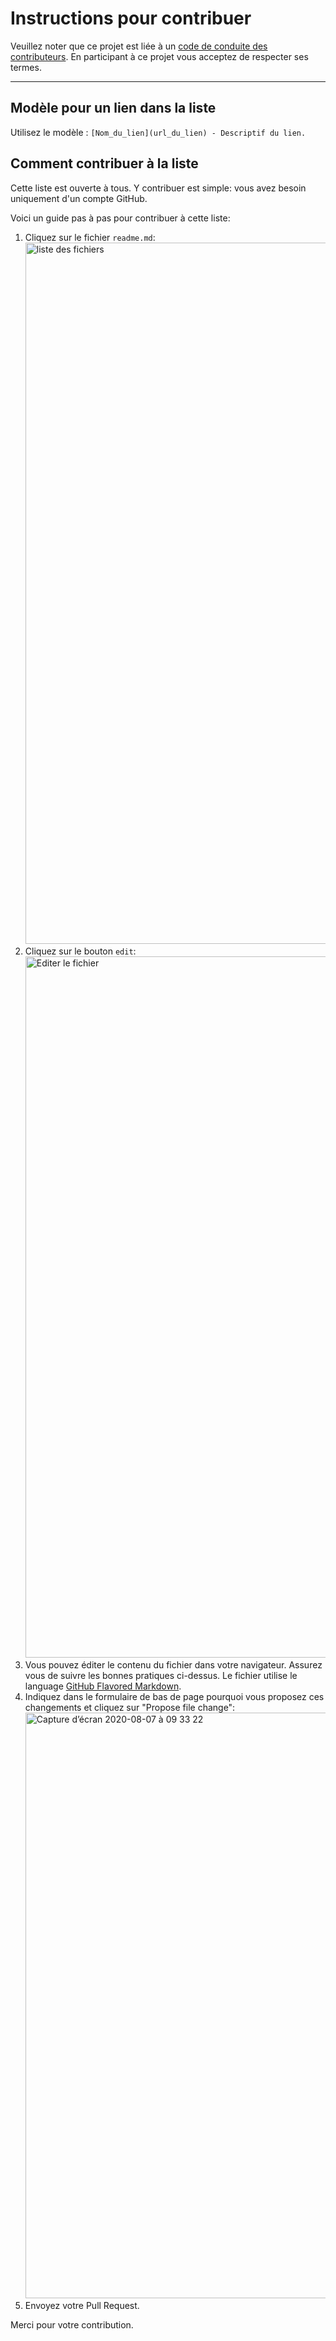 # Instructions pour contribuer

Veuillez noter que ce projet est liée à un [code de conduite des contributeurs](code-of-conduct.md). En participant à ce projet vous acceptez de respecter ses termes.

---

## Modèle pour un lien dans la liste

Utilisez le modèle : `[Nom_du_lien](url_du_lien) - Descriptif du lien.`

## Comment contribuer à la liste

Cette liste est ouverte à tous. Y contribuer est simple: vous avez besoin uniquement d'un compte GitHub.

Voici un guide pas à pas pour contribuer à cette liste:
1. Cliquez sur le fichier `readme.md`: <img width="1122" alt="liste des fichiers" src="https://user-images.githubusercontent.com/93244/89622528-7997b900-d893-11ea-8b03-a7439d9df303.png">
2. Cliquez sur le bouton `edit`: <img width="1122" alt="Editer le fichier" src="https://user-images.githubusercontent.com/93244/89622823-ec089900-d893-11ea-997f-a3a6c403977a.png">
3. Vous pouvez éditer le contenu du fichier dans votre navigateur. Assurez vous de suivre les bonnes pratiques ci-dessus. Le fichier utilise le language [GitHub Flavored Markdown](https://github.github.com/gfm/).
4. Indiquez dans le formulaire de bas de page pourquoi vous proposez ces changements et cliquez sur "Propose file change": <img width="937" alt="Capture d’écran 2020-08-07 à 09 33 22" src="https://user-images.githubusercontent.com/93244/89623492-fb3c1680-d894-11ea-8d38-b98ac77ac67c.png">
5. Envoyez votre Pull Request.


Merci pour votre contribution.
